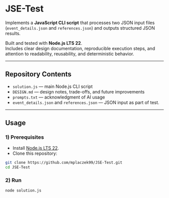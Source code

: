 # JSE-Test

Implements a **JavaScript CLI script** that processes two JSON input files  
(`event_details.json` and `references.json`) and outputs structured JSON results.  

Built and tested with **Node.js LTS 22**.  
Includes clear design documentation, reproducible execution steps, and attention to readability, reusability, and deterministic behavior.

---

## Repository Contents
- `solution.js` — main Node.js CLI script
- `DESIGN.md` — design notes, trade-offs, and future improvements
- `prompts.txt` — acknowledgment of AI usage
- `event_details.json` and `references.json` — JSON input as part of test.

---

## Usage

### 1) Prerequisites

* Install [Node.js LTS 22](https://nodejs.org/).
* Clone this repository:

```bash
git clone https://github.com/mplaczek99/JSE-Test.git
cd JSE-Test
```

### 2) Run

```bash
node solution.js
```
